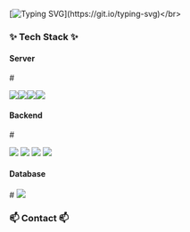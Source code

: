 [![Typing SVG](https://readme-typing-svg.demolab.com?font=Fira+Code&pause=1000&random=false&width=435&lines=Welcome+to+Jeonjepi's+Github!)](https://git.io/typing-svg)</br>

<h3 align="left">✨ Tech Stack ✨</h3>
<h4 align="left">Server</h4>
 #
  <p>
<img src="https://img.shields.io/badge/Amazon%20EC2-FF9900?style=for-the-badge&logo=Amazon%20EC2&logoColor=white"><img src="https://img.shields.io/badge/Amazon%20S3-569A31?style=for-the-badge&logo=Amazon%20S3&logoColor=white"><img src="https://img.shields.io/badge/Amazon%20RDS-527FFF?style=for-the-badge&logo=Amazon%20RDS&logoColor=white"><img src="https://img.shields.io/badge/Docker-2496ED?style=for-the-badge&logo=Docker&logoColor=white">
  </p>
<h4 align="left">Backend</h4>
 #
  <p>
<img src="https://img.shields.io/badge/javascript-F7DF1E?style=for-the-badge&logo=javascript&logoColor=white">
<img src="https://img.shields.io/badge/Node.js-339933?style=for-the-badge&logo=Node.js&logoColor=white">
    <img src="https://img.shields.io/badge/NestJS-000000?style=for-the-badge&logo=NestJS&logoColor=red">

<img src="https://img.shields.io/badge/express-000000?style=for-the-badge&logo=express&logoColor=white">
      </p>
<h4 align="left">Database</h4>
 #
<img src="https://img.shields.io/badge/MySQL-4479A1?style=for-the-badge&logo=MySQL&logoColor=white">

<h3 align="left">📫 Contact 📫</h3>

